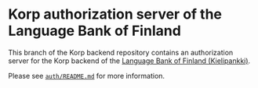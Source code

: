 
# Korp authorization server of the Language Bank of Finland

This branch of the Korp backend repository contains an authorization
server for the Korp backend of the [Language Bank of Finland
(Kielipankki)](https://www.kielipankki.fi/language-bank).

Please see [`auth/README.md`](auth/README.md) for more information.
